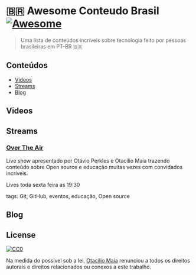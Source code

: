 ﻿# 🇧🇷 Awesome Conteudo Brasil [![Awesome](https://cdn.rawgit.com/sindresorhus/awesome/d7305f38d29fed78fa85652e3a63e154dd8e8829/media/badge.svg)](https://github.com/sindresorhus/awesome)

> Uma lista de conteúdos incríveis sobre tecnologia feito por pessoas brasileiras em PT-BR 🇧🇷

## Conteúdos

- [Videos](#Videos)
- [Streams](#Streams)
- [Blog](#Blog)

## Videos

## Streams

### [Over The Air](https://www.twitch.tv/githubeducation)

Live show apresentado por Otávio Perkles e Otacílio Maia trazendo conteúdo sobre Open source e educação muitas vezes com convidados incríveis. 

Lives toda sexta feira as 19:30

tags: Git, GitHub, eventos, educação, Open source

## Blog

## License

[![CC0](http://mirrors.creativecommons.org/presskit/buttons/88x31/svg/cc-zero.svg)](http://creativecommons.org/publicdomain/zero/1.0)

Na medida do possível sob a lei, [Otacilio Maia](https://github.com/OtacilioN) renunciou a todos os direitos autorais e direitos relacionados ou conexos a este trabalho.
